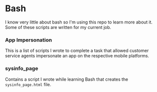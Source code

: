 # Bash

I know very little about bash so I'm using this repo to learn more about it. Some of these scripts are written for my current job. 

### App Impersonation 
This is a list of scripts I wrote to complete a task that allowed customer service agents impersonate an app on the respective mobile platforms. 

### sysinfo_page
Contains a script I wrote while learning Bash that creates the `sysinfo_page.html` file. 
